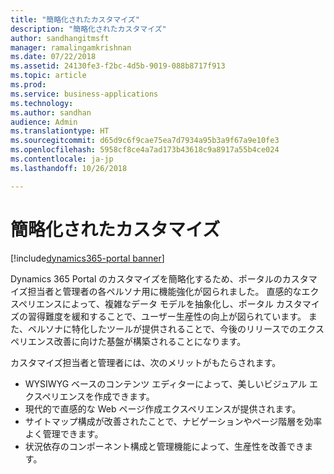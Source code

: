```yaml
---
title: "簡略化されたカスタマイズ"
description: "簡略化されたカスタマイズ"
author: sandhangitmsft
manager: ramalingamkrishnan
ms.date: 07/22/2018
ms.assetid: 24130fe3-f2bc-4d5b-9019-088b8717f913
ms.topic: article
ms.prod: 
ms.service: business-applications
ms.technology: 
ms.author: sandhan
audience: Admin
ms.translationtype: HT
ms.sourcegitcommit: d65d9c6f9cae75ea7d7934a95b3a9f67a9e10fe3
ms.openlocfilehash: 5958cf8ce4a7ad173b43618c9a8917a55b4ce024
ms.contentlocale: ja-jp
ms.lasthandoff: 10/26/2018

---
```

#  <a name="simplified-customization"></a>簡略化されたカスタマイズ

[!include[dynamics365-portal banner](../../includes/dynamics365-portal.md)]




Dynamics 365 Portal のカスタマイズを簡略化するため、ポータルのカスタマイズ担当者と管理者の各ペルソナ用に機能強化が図られました。 直感的なエクスペリエンスによって、複雑なデータ モデルを抽象化し、ポータル カスタマイズの習得難度を緩和することで、ユーザー生産性の向上が図られています。 また、ペルソナに特化したツールが提供されることで、今後のリリースでのエクスペリエンス改善に向けた基盤が構築されることになります。

カスタマイズ担当者と管理者には、次のメリットがもたらされます。

- WYSIWYG ベースのコンテンツ エディターによって、美しいビジュアル エクスペリエンスを作成できます。  
- 現代的で直感的な Web ページ作成エクスペリエンスが提供されます。
- サイトマップ構成が改善されたことで、ナビゲーションやページ階層を効率よく管理できます。    
- 状況依存のコンポーネント構成と管理機能によって、生産性を改善できます。

<!--
### Who uses this feature
This feature is intended for users who customize and manage portals.
## Status
### Development status
In development
#### Target timeframe
October 2018 or later
### Availability
Cloud
### Regional availability
Global
-->


